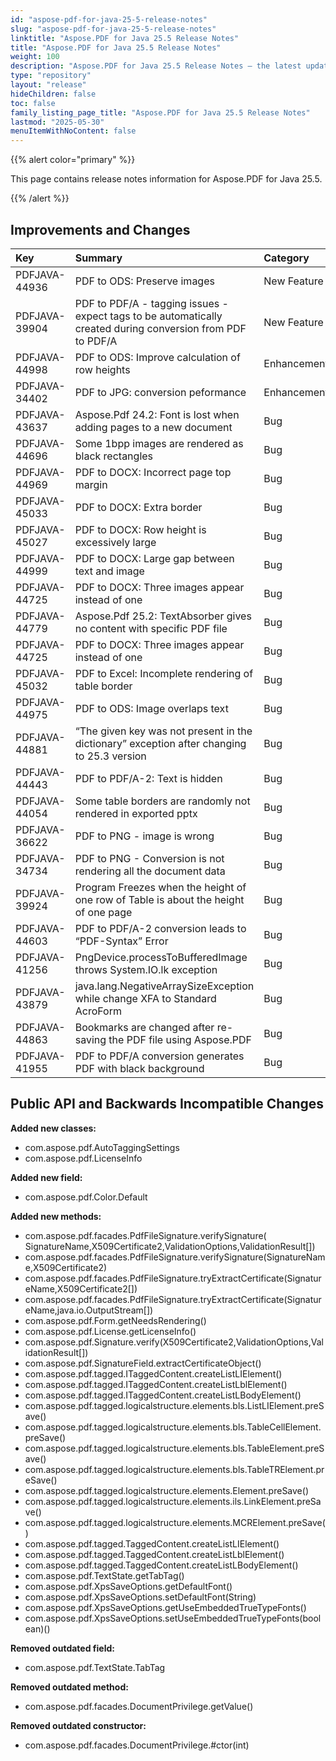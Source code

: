 ```yaml
---
id: "aspose-pdf-for-java-25-5-release-notes"
slug: "aspose-pdf-for-java-25-5-release-notes"
linktitle: "Aspose.PDF for Java 25.5 Release Notes"
title: "Aspose.PDF for Java 25.5 Release Notes"
weight: 100
description: "Aspose.PDF for Java 25.5 Release Notes – the latest updates and fixes."
type: "repository"
layout: "release"
hideChildren: false
toc: false
family_listing_page_title: "Aspose.PDF for Java 25.5 Release Notes"
lastmod: "2025-05-30"
menuItemWithNoContent: false
---
```


{{% alert color="primary" %}}

This page contains release notes information for Aspose.PDF for Java 25.5.

{{% /alert %}}
## **Improvements and Changes**

|**Key**|**Summary**|**Category**|
| :- | :- | :- |
|PDFJAVA-44936|PDF to ODS: Preserve images|New Feature|
|PDFJAVA-39904|PDF to PDF/A - tagging issues - expect tags to be automatically created during conversion from PDF to PDF/A|New Feature|
|PDFJAVA-44998|PDF to ODS: Improve calculation of row heights|Enhancement|
|PDFJAVA-34402|PDF to JPG: conversion peformance|Enhancement|
|PDFJAVA-43637|Aspose.Pdf 24.2: Font is lost when adding pages to a new document|Bug|
|PDFJAVA-44696|Some 1bpp images are rendered as black rectangles|Bug|
|PDFJAVA-44969|PDF to DOCX: Incorrect page top margin|Bug|
|PDFJAVA-45033|PDF to DOCX: Extra border|Bug|
|PDFJAVA-45027|PDF to DOCX: Row height is excessively large|Bug|
|PDFJAVA-44999|PDF to DOCX: Large gap between text and image|Bug|
|PDFJAVA-44725|PDF to DOCX: Three images appear instead of one|Bug|
|PDFJAVA-44779|Aspose.Pdf 25.2: TextAbsorber gives no content with specific PDF file|Bug|
|PDFJAVA-44725|PDF to DOCX: Three images appear instead of one|Bug|
|PDFJAVA-45032|PDF to Excel: Incomplete rendering of table border|Bug|
|PDFJAVA-44975|PDF to ODS: Image overlaps text|Bug|
|PDFJAVA-44881|“The given key was not present in the dictionary” exception after changing to 25.3 version|Bug|
|PDFJAVA-44443|PDF to PDF/A-2: Text is hidden|Bug|
|PDFJAVA-44054|Some table borders are randomly not rendered in exported pptx|Bug|
|PDFJAVA-36622|PDF to PNG - image is wrong|Bug|
|PDFJAVA-34734|PDF to PNG - Conversion is not rendering all the document data|Bug|
|PDFJAVA-39924|Program Freezes when the height of one row of Table is about the height of one page|Bug|
|PDFJAVA-44603|PDF to PDF/A-2 conversion leads to “PDF-Syntax” Error|Bug|
|PDFJAVA-41256|PngDevice.processToBufferedImage throws System.IO.lk exception|Bug|
|PDFJAVA-43879|java.lang.NegativeArraySizeException while change XFA to Standard AcroForm|Bug|
|PDFJAVA-44863|Bookmarks are changed after re-saving the PDF file using Aspose.PDF|Bug|
|PDFJAVA-41955|PDF to PDF/A conversion generates PDF with black background|Bug|


## **Public API and Backwards Incompatible Changes**


**Added new classes:**
- com.aspose.pdf.AutoTaggingSettings
- com.aspose.pdf.LicenseInfo

**Added new field:**
- com.aspose.pdf.Color.Default

**Added new methods:**
- com.aspose.pdf.facades.PdfFileSignature.verifySignature( SignatureName,X509Certificate2,ValidationOptions,ValidationResult[])
- com.aspose.pdf.facades.PdfFileSignature.verifySignature(SignatureName,X509Certificate2)
- com.aspose.pdf.facades.PdfFileSignature.tryExtractCertificate(SignatureName,X509Certificate2[])
- com.aspose.pdf.facades.PdfFileSignature.tryExtractCertificate(SignatureName,java.io.OutputStream[])
- com.aspose.pdf.Form.getNeedsRendering()
- com.aspose.pdf.License.getLicenseInfo()
- com.aspose.pdf.Signature.verify(X509Certificate2,ValidationOptions,ValidationResult[])
- com.aspose.pdf.SignatureField.extractCertificateObject()
- com.aspose.pdf.tagged.ITaggedContent.createListLIElement()
- com.aspose.pdf.tagged.ITaggedContent.createListLblElement()
- com.aspose.pdf.tagged.ITaggedContent.createListLBodyElement()
- com.aspose.pdf.tagged.logicalstructure.elements.bls.ListLIElement.preSave()
- com.aspose.pdf.tagged.logicalstructure.elements.bls.TableCellElement.preSave()
- com.aspose.pdf.tagged.logicalstructure.elements.bls.TableElement.preSave()
- com.aspose.pdf.tagged.logicalstructure.elements.bls.TableTRElement.preSave()
- com.aspose.pdf.tagged.logicalstructure.elements.Element.preSave()
- com.aspose.pdf.tagged.logicalstructure.elements.ils.LinkElement.preSave()
- com.aspose.pdf.tagged.logicalstructure.elements.MCRElement.preSave()
- com.aspose.pdf.tagged.TaggedContent.createListLIElement()
- com.aspose.pdf.tagged.TaggedContent.createListLblElement()
- com.aspose.pdf.tagged.TaggedContent.createListLBodyElement()
- com.aspose.pdf.TextState.getTabTag()
- com.aspose.pdf.XpsSaveOptions.getDefaultFont()
- com.aspose.pdf.XpsSaveOptions.setDefaultFont(String)
- com.aspose.pdf.XpsSaveOptions.getUseEmbeddedTrueTypeFonts()
- com.aspose.pdf.XpsSaveOptions.setUseEmbeddedTrueTypeFonts(boolean)()

**Removed outdated field:**
- com.aspose.pdf.TextState.TabTag

**Removed outdated method:**
- com.aspose.pdf.facades.DocumentPrivilege.getValue()

**Removed outdated constructor:**
- com.aspose.pdf.facades.DocumentPrivilege.#ctor(int)


